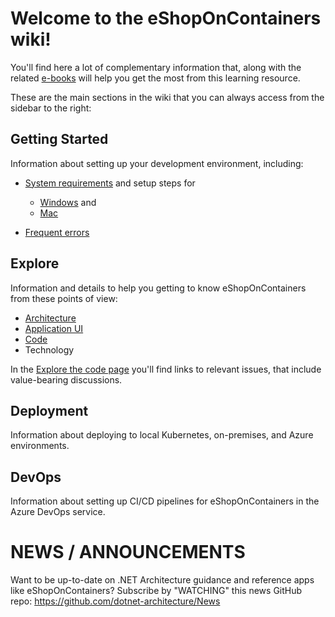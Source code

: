 # Welcome to the eShopOnContainers wiki!

You'll find here a lot of complementary information that, along with the related [e-books](eBooks) will help you get the most from this learning resource.

These are the main sections in the wiki that you can always access from the sidebar to the right:

## Getting Started

Information about setting up your development environment, including:

- [System requirements](System-requirements) and setup steps for

  - [Windows](Windows-setup) and
  - [Mac](Mac-setup)

- [Frequent errors](Frequent-errors)

## Explore

Information and details to help you getting to know eShopOnContainers from these points of view:

- [Architecture](Architecture)
- [Application UI](Explore-the-application)
- [Code](Explore-the-code)
- Technology

In the [Explore the code page](Explore-the-code) you'll find links to relevant issues, that include value-bearing discussions.

## Deployment

Information about deploying to local Kubernetes, on-premises, and Azure environments.

## DevOps

Information about setting up CI/CD pipelines for eShopOnContainers in the Azure DevOps service.

# NEWS / ANNOUNCEMENTS

Want to be up-to-date on .NET Architecture guidance and reference apps like eShopOnContainers? 
Subscribe by "WATCHING" this news GitHub repo: https://github.com/dotnet-architecture/News
